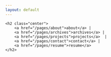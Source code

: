 ```yaml
---
layout: default
---
```



<section>	
	
	<h2 class="center">
		<a href="/pages/about">about</a> | 
		<a href="/pages/archives">archives</a> | 
		<a href="/pages/projects">projects</a>  | 
		<a href="/pages/contact">contact</a> | 
		<a href="/pages/resume">resume</a>
	</h2>	

</section>
